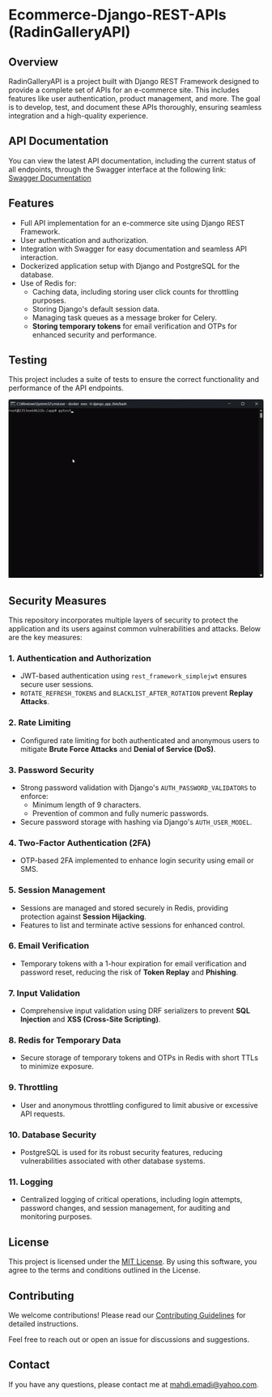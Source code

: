 # Ecommerce-Django-REST-APIs (RadinGalleryAPI)

## Overview
RadinGalleryAPI is a project built with Django REST Framework designed to provide a complete set of APIs for an e-commerce site. This includes features like user authentication, product management, and more. The goal is to develop, test, and document these APIs thoroughly, ensuring seamless integration and a high-quality experience.

## API Documentation
You can view the latest API documentation, including the current status of all endpoints, through the Swagger interface at the following link:  
[Swagger Documentation](https://mhdemd.github.io/Ecommerce-Django-REST-APIs/)

## Features
- Full API implementation for an e-commerce site using Django REST Framework.
- User authentication and authorization.
- Integration with Swagger for easy documentation and seamless API interaction.
- Dockerized application setup with Django and PostgreSQL for the database.
- Use of Redis for:
  - Caching data, including storing user click counts for throttling purposes.
  - Storing Django's default session data.
  - Managing task queues as a message broker for Celery.
  - **Storing temporary tokens** for email verification and OTPs for enhanced security and performance.

## Testing
This project includes a suite of tests to ensure the correct functionality and performance of the API endpoints.

![Demo](docs/assets/pytest.gif) 


## Security Measures
This repository incorporates multiple layers of security to protect the application and its users against common vulnerabilities and attacks. Below are the key measures:

### 1. **Authentication and Authorization**
- JWT-based authentication using `rest_framework_simplejwt` ensures secure user sessions.
- `ROTATE_REFRESH_TOKENS` and `BLACKLIST_AFTER_ROTATION` prevent **Replay Attacks**.

### 2. **Rate Limiting**
- Configured rate limiting for both authenticated and anonymous users to mitigate **Brute Force Attacks** and **Denial of Service (DoS)**.

### 3. **Password Security**
- Strong password validation with Django's `AUTH_PASSWORD_VALIDATORS` to enforce:
  - Minimum length of 9 characters.
  - Prevention of common and fully numeric passwords.
- Secure password storage with hashing via Django's `AUTH_USER_MODEL`.

### 4. **Two-Factor Authentication (2FA)**
- OTP-based 2FA implemented to enhance login security using email or SMS.

### 5. **Session Management**
- Sessions are managed and stored securely in Redis, providing protection against **Session Hijacking**.
- Features to list and terminate active sessions for enhanced control.

### 6. **Email Verification**
- Temporary tokens with a 1-hour expiration for email verification and password reset, reducing the risk of **Token Replay** and **Phishing**.

### 7. **Input Validation**
- Comprehensive input validation using DRF serializers to prevent **SQL Injection** and **XSS (Cross-Site Scripting)**.

### 8. **Redis for Temporary Data**
- Secure storage of temporary tokens and OTPs in Redis with short TTLs to minimize exposure.

### 9. **Throttling**
- User and anonymous throttling configured to limit abusive or excessive API requests.

### 10. **Database Security**
- PostgreSQL is used for its robust security features, reducing vulnerabilities associated with other database systems.

### 11. **Logging**
- Centralized logging of critical operations, including login attempts, password changes, and session management, for auditing and monitoring purposes.

## License
This project is licensed under the [MIT License](./LICENSE.md). By using this software, you agree to the terms and conditions outlined in the License.

## Contributing
We welcome contributions! Please read our [Contributing Guidelines](./CONTRIBUTING.md) for detailed instructions.

Feel free to reach out or open an issue for discussions and suggestions.

## Contact
If you have any questions, please contact me at [mahdi.emadi@yahoo.com](mailto:mahdi.emadi@yahoo.com).
